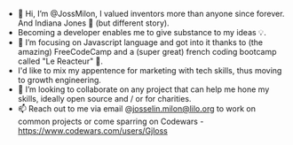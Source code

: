 - 👋 Hi, I’m @JossMilon, I valued inventors more than anyone since forever. And Indiana Jones 🤠 (but different story). 
- Becoming a developer enables me to give substance to my ideas 💡. 
- 🌱 I’m focusing on Javascript language and got into it thanks to (the amazing) FreeCodeCamp and a (super great) french coding bootcamp called "Le Reacteur" 🚀.
- I'd like to mix my appentence for marketing with tech skills, thus moving to growth engineering.
- 💞️ I’m looking to collaborate on any project that can help me hone my skills, ideally open source and / or for charities.
- 📫 Reach out to me via email @josselin.milon@lilo.org to work on common projects or come sparring on Codewars - https://www.codewars.com/users/Gjloss

